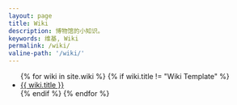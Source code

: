 ```yaml
---
layout: page
title: Wiki
description: 博物馆的小知识。
keywords: 维基, Wiki
permalink: /wiki/
valine-path: '/wiki/'
---
```


<ul>
{% for wiki in site.wiki %}
{% if wiki.title != "Wiki Template" %}
<li><a href="{{ site.url }}{{ wiki.url }}">{{ wiki.title }}</a></li>
{% endif %}
{% endfor %}
</ul>
